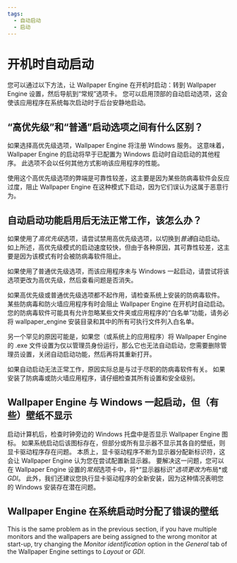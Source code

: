 ```yaml
---
tags:
  - 自动启动
  - 启动
---
```


# 开机时自动启动

您可以通过以下方法，让 Wallpaper Engine 在开机时启动：转到 Wallpaper Engine 设置，然后导航到“常规”选项卡。 您可以启用顶部的自动启动选项，这会使该应用程序在系统每次启动时于后台安静地启动。

## “高优先级”和“普通”启动选项之间有什么区别？

如果选择高优先级选项，Wallpaper Engine 将注册 Windows 服务。 这意味着，Wallpaper Engine 的启动将早于已配置为 Windows 启动时自动启动的其他程序。 此选项不会以任何其他方式影响该应用程序的性能。

使用这个高优先级选项的弊端是可靠性较差，这主要是因为某些防病毒软件会反应过度，阻止 Wallpaper Engine 在这种模式下启动，因为它们误认为这属于恶意行为。

## 自动启动功能启用后无法正常工作，该怎么办？

如果使用了*高优先级*选项，请尝试禁用高优先级选项，以切换到*普通*自动启动。 如上所述，高优先级模式的启动速度较快，但由于各种原因，其可靠性较差，这主要是因为该模式有时会被防病毒软件阻止。

如果使用了普通优先级选项，而该应用程序未与 Windows 一起启动，请尝试将该选项更改为高优先级，然后查看问题是否消失。

如果高优先级或普通优先级选项都不起作用，请检查系统上安装的防病毒软件。 某些防病毒和防火墙应用程序有时会阻止 Wallpaper Engine 在开机时自动启动。 您的防病毒软件可能具有允许忽略某些文件夹或应用程序的“白名单”功能，请务必将 wallpaper_engine 安装目录和其中的所有可执行文件列入白名单。

另一个罕见的原因可能是，如果您（或系统上的应用程序）将 Wallpaper Engine 的 .exe 文件设置为仅以管理员身份运行，那么它也无法自动启动，您需要删除管理员设置，关闭自动启动功能，然后再将其重新打开。

如果自动启动无法正常工作，原因实际总是与过于尽职的防病毒软件有关。 如果安装了防病毒或防火墙应用程序，请仔细检查其所有设置和安全级别。

## Wallpaper Engine 与 Windows 一起启动，但（有些）壁纸不显示

 启动计算机后，检查时钟旁边的 Windows 托盘中是否显示 Wallpaper Engine 图标。 如果系统启动后该图标存在，但部分或所有显示器不显示其各自的壁纸，则显卡驱动程序存在问题。 本质上，显卡驱动程序不断为显示器分配新标识符，这会让 Wallpaper Engine 认为您在尝试配置新显示器。 要解决这一问题，您可以在 Wallpaper Engine 设置的*常规*选项卡中，将*“显示器标识”*选项更改为*布局*或 *GDI*。 此外，我们还建议您执行显卡驱动程序的全新安装，因为这种情况表明您的 Windows 安装存在潜在问题。

 ## Wallpaper Engine 在系统启动时分配了错误的壁纸

 This is the same problem as in the previous section, if you have multiple monitors and the wallpapers are being assigned to the wrong monitor at start-up, try changing the *Monitor identification* option in the *General* tab of the Wallpaper Engine settings to *Layout* or *GDI*.
